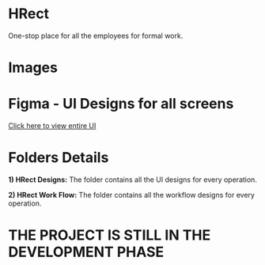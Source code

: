 # HRect
One-stop place for all the employees for formal work.

# Images 

# Figma - UI Designs for all screens
[Click here to view entire UI](https://www.figma.com/file/V7YA2tM2flGbaXmaxTgvTz/Dev-Project-1?type=design&node-id=0%3A1&mode=design&t=wuGKQxDa2pjMIRI8-1 "Figma Link for UI Designs")

# Folders Details 
**1) HRect Designs:** The folder contains all the UI designs for every operation.

**2) HRect Work Flow:** The folder contains all the workflow designs for every operation.

# THE PROJECT IS STILL IN THE DEVELOPMENT PHASE 
